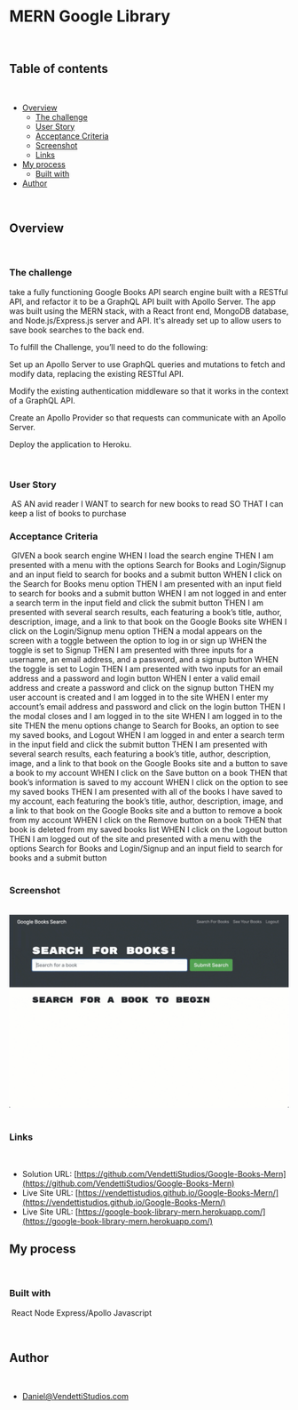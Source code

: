 # MERN Google Library
​
## Table of contents
​
- [Overview](#overview)
  - [The challenge](#the-challenge)
  - [User Story](#user-story)
  - [Acceptance Criteria](#acceptance-criteria)
  - [Screenshot](#screenshot)
  - [Links](#links)
- [My process](#my-process)
  - [Built with](#built-with)
- [Author](#author)

​
## Overview
​
### The challenge
​take a fully functioning Google Books API search engine built with a RESTful API, and refactor it to be a GraphQL API built with Apollo Server. The app was built using the MERN stack, with a React front end, MongoDB database, and Node.js/Express.js server and API. It's already set up to allow users to save book searches to the back end.

To fulfill the Challenge, you’ll need to do the following:

Set up an Apollo Server to use GraphQL queries and mutations to fetch and modify data, replacing the existing RESTful API.

Modify the existing authentication middleware so that it works in the context of a GraphQL API.

Create an Apollo Provider so that requests can communicate with an Apollo Server.

Deploy the application to Heroku.

​
### User Story
​
AS AN avid reader
I WANT to search for new books to read
SO THAT I can keep a list of books to purchase
​
### Acceptance Criteria
​
GIVEN a book search engine
WHEN I load the search engine
THEN I am presented with a menu with the options Search for Books and Login/Signup and an input field to search for books and a submit button
WHEN I click on the Search for Books menu option
THEN I am presented with an input field to search for books and a submit button
WHEN I am not logged in and enter a search term in the input field and click the submit button
THEN I am presented with several search results, each featuring a book’s title, author, description, image, and a link to that book on the Google Books site
WHEN I click on the Login/Signup menu option
THEN a modal appears on the screen with a toggle between the option to log in or sign up
WHEN the toggle is set to Signup
THEN I am presented with three inputs for a username, an email address, and a password, and a signup button
WHEN the toggle is set to Login
THEN I am presented with two inputs for an email address and a password and login button
WHEN I enter a valid email address and create a password and click on the signup button
THEN my user account is created and I am logged in to the site
WHEN I enter my account’s email address and password and click on the login button
THEN I the modal closes and I am logged in to the site
WHEN I am logged in to the site
THEN the menu options change to Search for Books, an option to see my saved books, and Logout
WHEN I am logged in and enter a search term in the input field and click the submit button
THEN I am presented with several search results, each featuring a book’s title, author, description, image, and a link to that book on the Google Books site and a button to save a book to my account
WHEN I click on the Save button on a book
THEN that book’s information is saved to my account
WHEN I click on the option to see my saved books
THEN I am presented with all of the books I have saved to my account, each featuring the book’s title, author, description, image, and a link to that book on the Google Books site and a button to remove a book from my account
WHEN I click on the Remove button on a book
THEN that book is deleted from my saved books list
WHEN I click on the Logout button
THEN I am logged out of the site and presented with a menu with the options Search for Books and Login/Signup and an input field to search for books and a submit button  
​
### Screenshot
​
![](./demo.gif)
​
### Links
​
- Solution URL: [https://github.com/VendettiStudios/Google-Books-Mern](https://github.com/VendettiStudios/Google-Books-Mern)
- Live Site URL: [https://vendettistudios.github.io/Google-Books-Mern/](https://vendettistudios.github.io/Google-Books-Mern/)
- Live Site URL: [https://google-book-library-mern.herokuapp.com/](https://google-book-library-mern.herokuapp.com/)
​
## My process
​
### Built with
​
React
Node
Express/Apollo
Javascript
​

​
## Author
​
- Daniel@VendettiStudios.com
​

